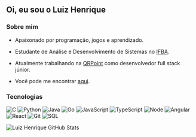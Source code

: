 ## Oi, eu sou o __Luiz Henrique__  

### Sobre mim  

* Apaixonado por programação, jogos e aprendizado.

* Estudante de Análise e Desenvolvimento de Sistemas no [IFBA](https://portal.ifba.edu.br/). 

* Atualmente trabalhando na [QRPoint](https://www.qrpoint.com.br) como desenvolvedor full stack júnior.

* Você pode me encontrar [aqui](https://www.linkedin.com/in/luiz-henrique-lobo/).

### Tecnologias  

![C](https://img.icons8.com/color/32/000000/c-programming.png)
![Python](https://img.icons8.com/color/32/000000/python--v1.png)
![Java](https://img.icons8.com/color/32/000000/java-coffee-cup-logo--v1.png)
![Go](https://img.icons8.com/color/32/000000/golang.png)
![JavaScript](https://img.icons8.com/color/32/000000/javascript--v1.png)
![TypeScript](https://img.icons8.com/color/32/000000/typescript.png)
![Node](https://img.icons8.com/fluency/32/000000/node-js.png)
![Angular](https://img.icons8.com/color/32/000000/angularjs.png)
![React](https://img.icons8.com/color/32/000000/react-native.png)
![Git](https://img.icons8.com/color/32/000000/git.png)
![SQL](https://img.icons8.com/color/32/000000/sql.png)

![Luiz Henrique GitHub Stats](https://github-readme-stats.vercel.app/api?username=luizhenriquelobo1&theme=tokyonight&show_icons=true)
